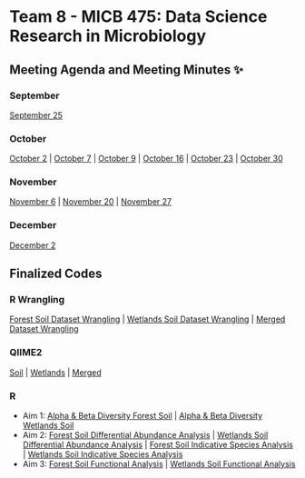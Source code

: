 # Team 8 - MICB 475: Data Science Research in Microbiology

## Meeting Agenda and Meeting Minutes ✨ ## 
### September
[September 25](/Meeting_minutes/Sept_25.md)
### October
[October 2](/Meeting_minutes/Oct_2.md) | [October 7](/Meeting_minutes/Oct_7.md) | [October 9](/Meeting_minutes/Oct_9.md) | [October 16](/Meeting_minutes/Oct_16.md) | [October 23](/Meeting_minutes/Oct_23.md) | [October 30](/Meeting_minutes/Oct_30.md)
### November
[November 6](/Meeting_minutes/Nov_6.md) | [November 20](/Meeting_minutes/Nov_20.md) | [November 27](/Meeting_minutes/Nov_27.md)
### December
[December 2](/Meeting_minutes/Dec_2.md)

## Finalized Codes ##
### R Wrangling
[Forest Soil Dataset Wrangling](/R/Wrangling/soil_wrangle.R) | [Wetlands Soil Dataset Wrangling](/R/Wrangling/wetlands_wrangle.R) | [Merged Dataset Wrangling](/R/Wrangling/merded_wrangle.R)
### QIIME2
[Soil](/qiime/Soil/Soil_qiime) | [Wetlands](/qiime/Wetlands/Wetlands_qiime) | [Merged](/qiime/Merged/Merged_qiime)
### R
* Aim 1: [Alpha & Beta Diversity Forest Soil](/R/Aim1_Diversity_Analysis/soil_alpha.R) | [Alpha & Beta Diversity Wetlands Soil](/R/Aim1_Diversity_Analysis/wetlands_alpha.R) 
* Aim 2: [Forest Soil Differential Abundance Analysis](R/Aim2_Taxonomic_Analysis/soil_taxonomic.R) | [Wetlands Soil Differential Abundance Analysis](R/Aim2_Taxonomic_Analysis/wetlands_taxonomic.R) | [Forest Soil Indicative Species Analysis](R/Aim2_Taxonomic_Analysis/soil_isa.R) | [Wetlands Soil Indicative Species Analysis](R/Aim2_Taxonomic_Analysis/wetlands_isa.R)
* Aim 3: [Forest Soil Functional Analysis](/R/Aim3_Functional_Analysis/soil_functional.R) | [Wetlands Soil Functional Analysis](/R/Aim3_Functional_Analysis/wetlands_functional.R)
